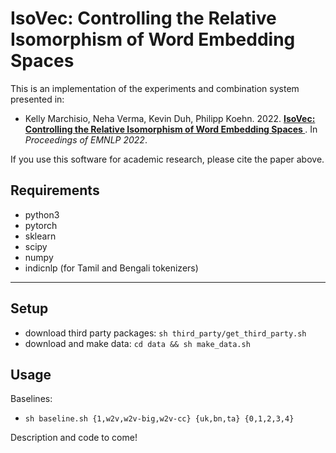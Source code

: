 IsoVec: Controlling the Relative Isomorphism of Word Embedding Spaces
======================

This is an implementation of the experiments and combination system presented
in:
- Kelly Marchisio, Neha Verma, Kevin Duh, Philipp Koehn. 2022. **[IsoVec: Controlling the Relative Isomorphism of Word Embedding Spaces
](https://arxiv.org/abs/2210.05098)**. In *Proceedings of EMNLP 2022*.

If you use this software for academic research, please cite the paper above.

Requirements
--------
- python3
- pytorch
- sklearn
- scipy
- numpy
- indicnlp (for Tamil and Bengali tokenizers)
--------

Setup
-------
- download third party packages: `sh third_party/get_third_party.sh`
- download and make data: `cd data && sh make_data.sh`

Usage
-------

Baselines:
- `sh baseline.sh {1,w2v,w2v-big,w2v-cc} {uk,bn,ta} {0,1,2,3,4}`


Description and code to come!
